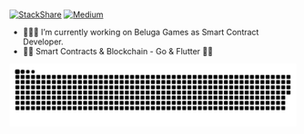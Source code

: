 ###



[![StackShare](http://img.shields.io/badge/tech-stack-0690fa.svg?style=flat)](https://stackshare.io/kemaleb/stack-towards-the-moon)
[![Medium](https://img.shields.io/badge/medium-kemaleb-brightgreen)](https://kemaleb.medium.com)

- 👨🏽‍💻 I’m currently working on Beluga Games as Smart Contract Developer.
- 🦾🚀  Smart Contracts & Blockchain - Go & Flutter 🦦💙

![snake svg](https://github.com/kemaleb/kemaleb/blob/output/github-contribution-grid-snake.svg)
